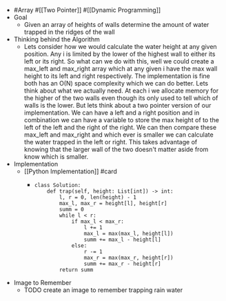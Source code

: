 - #Array #[[Two Pointer]] #[[Dynamic Programming]]
- Goal
	- Given an array of heights of walls determine the amount of water trapped in the ridges of the wall
- Thinking behind the Algorithm
	- Lets consider how we would calculate the water height at any given position. Any i is limited by the lower of the highest wall to either its left or its right. So what can we do with this, well we could create a max_left and max_right array which at any given i have the max wall height to its left and right respectively. The implementation is fine both has an O(N) space complexity which we can do better. Lets think about what we actually need. At each i we allocate memory for the higher of the two walls even though its only used to tell which of walls is the lower. But lets think about a two pointer version of our implementation. We can have a left and a right position and in combination we can have a variable to store the max height of to the left of the left and the right of the right. We can then compare these max_left and max_right and which ever is smaller we can calculate the water trapped in the left or right. This takes advantage of knowing that the larger wall of the two doesn't matter aside from know which is smaller.
- Implementation
	- [[Python Implementation]] #card
		- ```
		  class Solution:
		      def trap(self, height: List[int]) -> int:
		          l, r = 0, len(height) - 1
		          max_l, max_r = height[l], height[r]
		          summ = 0
		          while l < r:
		              if max_l < max_r:
		                  l += 1
		                  max_l = max(max_l, height[l])
		                  summ += max_l - height[l]
		              else: 
		                  r -= 1
		                  max_r = max(max_r, height[r])
		                  summ += max_r - height[r]
		          return summ
		  ```
- Image to Remember
	- TODO create an image to remember trapping rain water